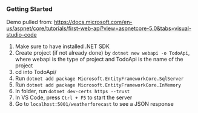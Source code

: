 ### Getting Started

Demo pulled from: https://docs.microsoft.com/en-us/aspnet/core/tutorials/first-web-api?view=aspnetcore-5.0&tabs=visual-studio-code

1. Make sure to have installed .NET SDK
2. Create project (if not already done) by `dotnet new webapi -o TodoApi`, where webapi is the type of project and TodoApi is the name of the project
3. cd into TodoApi/
4. Run `dotnet add package Microsoft.EntityFrameworkCore.SqlServer`
5. Run `dotnet add package Microsoft.EntityFrameworkCore.InMemory`
6. In folder, run `dotnet dev-certs https --trust`
7. In VS Code, press `Ctrl + F5` to start the server
8. Go to `localhost:5001/weatherforecast` to see a JSON response